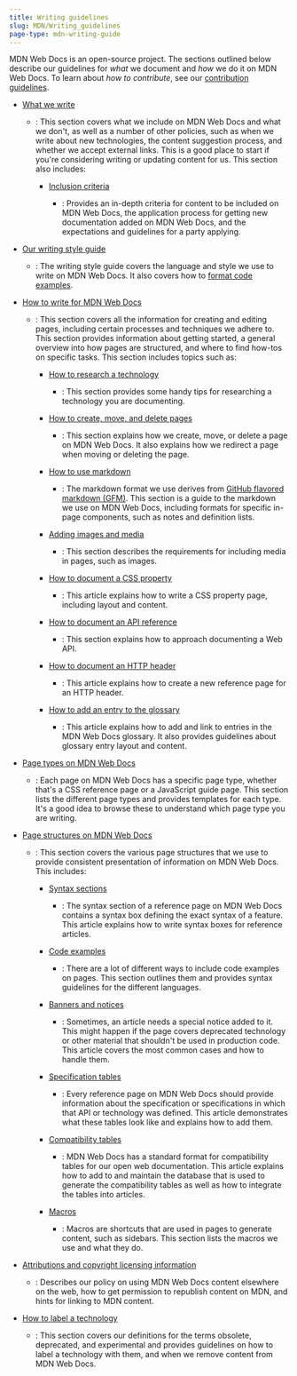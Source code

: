 ```yaml
---
title: Writing guidelines
slug: MDN/Writing_guidelines
page-type: mdn-writing-guide
---
```




MDN Web Docs is an open-source project. The sections outlined below describe our guidelines for _what_ we document and _how_ we do it on MDN Web Docs. To learn about _how to contribute_, see our [contribution guidelines](/MDN/Community).

- [What we write](/MDN/Writing_guidelines/What_we_write)

  - : This section covers what we include on MDN Web Docs and what we don't, as well as a number of other policies, such as when we write about new technologies, the content suggestion process, and whether we accept external links. This is a good place to start if you're considering writing or updating content for us. This section also includes:

    - [Inclusion criteria](/MDN/Writing_guidelines/What_we_write/Criteria_for_inclusion)

      - : Provides an in-depth criteria for content to be included on MDN Web Docs, the application process for getting new documentation added on MDN Web Docs, and the expectations and guidelines for a party applying.

- [Our writing style guide](/MDN/Writing_guidelines/Writing_style_guide)

  - : The writing style guide covers the language and style we use to write on MDN Web Docs. It also covers how to [format code examples](/MDN/Writing_guidelines/Writing_style_guide/Code_style_guide).

- [How to write for MDN Web Docs](/MDN/Writing_guidelines/Howto)

  - : This section covers all the information for creating and editing pages, including certain processes and techniques we adhere to. This section provides information about getting started, a general overview into how pages are structured, and where to find how-tos on specific tasks. This section includes topics such as:

    - [How to research a technology](/MDN/Writing_guidelines/Howto/Research_technology)

      - : This section provides some handy tips for researching a technology you are documenting.

    - [How to create, move, and delete pages](/MDN/Writing_guidelines/Howto/Creating_moving_deleting)

      - : This section explains how we create, move, or delete a page on MDN Web Docs. It also explains how we redirect a page when moving or deleting the page.

    - [How to use markdown](/MDN/Writing_guidelines/Howto/Markdown_in_MDN)

      - : The markdown format we use derives from [GitHub flavored markdown (GFM)](https://github.github.com/gfm/). This section is a guide to the markdown we use on MDN Web Docs, including formats for specific in-page components, such as notes and definition lists.

    - [Adding images and media](/MDN/Writing_guidelines/Howto/Images_media)

      - : This section describes the requirements for including media in pages, such as images.

    - [How to document a CSS property](/MDN/Writing_guidelines/Howto/Document_a_CSS_property)

      - : This article explains how to write a CSS property page, including layout and content.

    - [How to document an API reference](/MDN/Writing_guidelines/Howto/Write_an_api_reference)

      - : This section explains how to approach documenting a Web API.

    - [How to document an HTTP header](/MDN/Writing_guidelines/Howto/Document_an_HTTP_header)

      - : This article explains how to create a new reference page for an HTTP header.

    - [How to add an entry to the glossary](/MDN/Writing_guidelines/Howto/Write_a_new_entry_in_the_glossary)

      - : This article explains how to add and link to entries in the MDN Web Docs glossary. It also provides guidelines about glossary entry layout and content.

- [Page types on MDN Web Docs](/MDN/Writing_guidelines/Page_structures/Page_types)

  - : Each page on MDN Web Docs has a specific page type, whether that's a CSS reference page or a JavaScript guide page. This section lists the different page types and provides templates for each type. It's a good idea to browse these to understand which page type you are writing.

- [Page structures on MDN Web Docs](/MDN/Writing_guidelines/Page_structures)

  - : This section covers the various page structures that we use to provide consistent presentation of information on MDN Web Docs. This includes:

    - [Syntax sections](/MDN/Writing_guidelines/Page_structures/Syntax_sections)

      - : The syntax section of a reference page on MDN Web Docs contains a syntax box defining the exact syntax of a feature. This article explains how to write syntax boxes for reference articles.

    - [Code examples](/MDN/Writing_guidelines/Page_structures/Code_examples)

      - : There are a lot of different ways to include code examples on pages. This section outlines them and provides syntax guidelines for the different languages.

    - [Banners and notices](/MDN/Writing_guidelines/Page_structures/Banners_and_notices)

      - : Sometimes, an article needs a special notice added to it. This might happen if the page covers deprecated technology or other material that shouldn't be used in production code. This article covers the most common cases and how to handle them.

    - [Specification tables](/MDN/Writing_guidelines/Page_structures/Specification_tables)

      - : Every reference page on MDN Web Docs should provide information about the specification or specifications in which that API or technology was defined. This article demonstrates what these tables look like and explains how to add them.

    - [Compatibility tables](/MDN/Writing_guidelines/Page_structures/Compatibility_tables)

      - : MDN Web Docs has a standard format for compatibility tables for our open web documentation. This article explains how to add to and maintain the database that is used to generate the compatibility tables as well as how to integrate the tables into articles.

    - [Macros](/MDN/Writing_guidelines/Page_structures/Macros)

      - : Macros are shortcuts that are used in pages to generate content, such as sidebars. This section lists the macros we use and what they do.

- [Attributions and copyright licensing information](/MDN/Writing_guidelines/Attrib_copyright_license)

  - : Describes our policy on using MDN Web Docs content elsewhere on the web, how to get permission to republish content on MDN, and hints for linking to MDN content.

- [How to label a technology](/MDN/Writing_guidelines/Experimental_deprecated_obsolete)

  - : This section covers our definitions for the terms obsolete, deprecated, and experimental and provides guidelines on how to label a technology with them, and when we remove content from MDN Web Docs.
